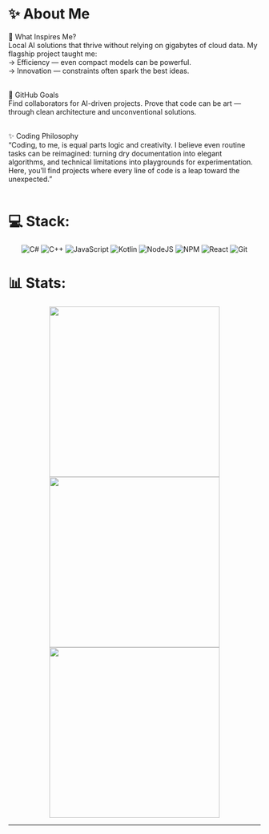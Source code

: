 # ✨ About Me<br>

🔮 What Inspires Me?<br>
Local AI solutions that thrive without relying on gigabytes of cloud data. My flagship project taught me:<br>
→ Efficiency — even compact models can be powerful.<br>
→ Innovation — constraints often spark the best ideas.<br><br>

🎯 GitHub Goals<br>
Find collaborators for AI-driven projects. Prove that code can be art — through clean architecture and unconventional solutions.<br><br>

✨ Coding Philosophy<br>
“Coding, to me, is equal parts logic and creativity. I believe even routine tasks can be reimagined: turning dry documentation into elegant algorithms, and technical limitations into playgrounds for experimentation. Here, you’ll find projects where every line of code is a leap toward the unexpected.”<br><br>

# 💻 Stack:
<div align="center">

  ![C#](https://img.shields.io/badge/c%23-%23239120.svg?style=for-the-badge&logo=csharp&logoColor=white) ![C++](https://img.shields.io/badge/c++-%2300599C.svg?style=for-the-badge&logo=c%2B%2B&logoColor=white) ![JavaScript](https://img.shields.io/badge/javascript-%23323330.svg?style=for-the-badge&logo=javascript&logoColor=%23F7DF1E) ![Kotlin](https://img.shields.io/badge/kotlin-%237F52FF.svg?style=for-the-badge&logo=kotlin&logoColor=white) ![NodeJS](https://img.shields.io/badge/node.js-6DA55F?style=for-the-badge&logo=node.js&logoColor=white) ![NPM](https://img.shields.io/badge/NPM-%23CB3837.svg?style=for-the-badge&logo=npm&logoColor=white) ![React](https://img.shields.io/badge/react-%2320232a.svg?style=for-the-badge&logo=react&logoColor=%2361DAFB) ![Git](https://img.shields.io/badge/git-%23F05033.svg?style=for-the-badge&logo=git&logoColor=white)

</div>

# 📊 Stats:

<div align="center">

  <!-- Основная статистика -->
  <a href="https://github.com/ActBotArt">
    <img width="340" src="https://github-readme-stats.vercel.app/api?username=ActBotArt&show_icons=true&hide_border=true&count_private=true&bg_color=00000000&include_all_commits=true&card_width=340&title_color=58A6FF&icon_color=58A6FF&text_color=58A6FF">
  </a>

  <!-- Топ языков -->
  <a href="https://github.com/ActBotArt?tab=repositories">
    <img width="340" src="https://github-readme-stats.vercel.app/api/top-langs/?username=ActBotArt&layout=compact&hide_border=true&bg_color=00000000&card_width=340&title_color=58A6FF&text_color=58A6FF">
  </a>

  <!-- Полоса активности -->
  <a href="https://github.com/ActBotArt">
    <img width="340" src="https://streak-stats.demolab.com?user=ActBotArt&hide_border=true&background=00000000&fire=DD2727&currStreakLabel=58A6FF&currStreakNum=58A6FF&dates=58A6FF&ring=58A6FF&sideNums=58A6FF&sideLabels=58A6FF&stroke=58A6FF">
  </a>

</div>

---


<!-- Proudly created with GPRM ( https://gprm.itsvg.in ) -->
